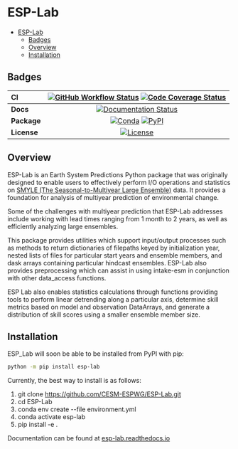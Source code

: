 # ESP-Lab

- [ESP-Lab](#esp-lab)
  - [Badges](#badges)
  - [Overview](#overview)
  - [Installation](#installation)

## Badges
| CI          | [![GitHub Workflow Status][github-ci-badge]][github-ci-link] [![Code Coverage Status][codecov-badge]][codecov-link] |
| :---------- | :------------------------------------------------------------------------------------------------------------------------------------------------------------------------------------: |
| **Docs**    |                                                                     [![Documentation Status][rtd-badge]][rtd-link]                                                                     |
| **Package** |                                                          [![Conda][conda-badge]][conda-link] [![PyPI][pypi-badge]][pypi-link]                                                          |
| **License** |                                                                         [![License][license-badge]][repo-link]                                                                         |

## Overview
ESP-Lab is an Earth System Predictions Python package that was originally designed to enable users to effectively perform I/O operations and statistics on [SMYLE (The Seasonal-to-Multiyear Large Ensemble)](https://doi.org/10.5194/gmd-2022-60) data. It provides a foundation for analysis of multiyear prediction of environmental change.

Some of the challenges with multiyear prediction that ESP-Lab addresses include working with lead times ranging from 1 month to 2 years, as well as efficiently analyzing large ensembles.

This package provides utilities which support input/output processes such as methods to return dictionaries of filepaths keyed by initialization year, nested lists of files for particular start years and ensemble members, and dask arrays containing particular hindcast ensembles. ESP-Lab also provides
preprocessing which can assist in using intake-esm in conjunction with other data_access functions.

ESP Lab also enables statistics calculations through functions providing tools to perform linear detrending along a particular axis, determine skill metrics based on model and observation DataArrays, and generate a distribution of skill scores using a smaller ensemble member size.

## Installation
ESP_Lab will soon be able to be installed from PyPI with pip:

```bash
python -m pip install esp-lab
```

Currently, the best way to install is as follows:
1) git clone https://github.com/CESM-ESPWG/ESP-Lab.git
2) cd ESP-Lab
3) conda env create --file environment.yml
4) conda activate esp-lab
4) pip install -e .

[github-ci-badge]: https://img.shields.io/github/workflow/status/CESM-ESPWG/ESP-Lab/CI?label=CI&logo=github
[github-ci-link]: https://github.com/CESM-ESPWG/ESP-Lab/actions?query=workflow%3ACI
[codecov-badge]: https://img.shields.io/codecov/c/github/CESM-ESPWG/ESP-Lab.svg?logo=codecov
[codecov-link]: https://codecov.io/gh/CESM-ESPWG/ESP-Lab
[rtd-badge]: https://img.shields.io/readthedocs/esp-lab/latest.svg
[rtd-link]: https://esp-lab.readthedocs.io/en/latest/?badge=latest
[pypi-badge]: https://img.shields.io/pypi/v/esp-lab?logo=pypi
[pypi-link]: https://pypi.org/project/esp-lab
[conda-badge]: https://img.shields.io/conda/vn/conda-forge/esp-lab?logo=anaconda
[conda-link]: https://anaconda.org/conda-forge/esp-lab
[license-badge]: https://img.shields.io/github/license/CESM-ESPWG/ESP-Lab
[repo-link]: https://github.com/CESM-ESPWG/ESP-Lab


Documentation can be found at [esp-lab.readthedocs.io](esp-lab.readthedocs.io)
